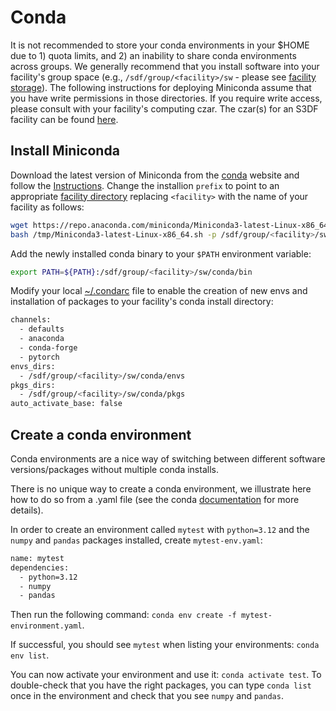 # Conda

It is not recommended to store your conda environments in your $HOME due to 1) quota limits, and 2) an inability to share conda environments across groups. We generally recommend that you install software into your facility's group space (e.g., `/sdf/group/<facility>/sw` - please see [facility storage](getting-started.md#group)). The following instructions for deploying Miniconda assume that you have write permissions in those directories. If you require write access, please consult with your facility's computing czar. The czar(s) for an S3DF facility can be found [here](https://coact.slac.stanford.edu/facilities).

## Install Miniconda

Download the latest version of Miniconda from the [conda](https://docs.conda.io/en/latest/miniconda.html) website and follow the [Instructions](https://conda.io/projects/conda/en/latest/user-guide/install/linux.html#installing-on-linux). Change the installion `prefix` to point to an appropriate [facility directory](getting-started.md#group) replacing `<facility>` with the name of your facility as follows:

```bash
wget https://repo.anaconda.com/miniconda/Miniconda3-latest-Linux-x86_64.sh -O /tmp/Miniconda3-latest-Linux-x86_64.sh
bash /tmp/Miniconda3-latest-Linux-x86_64.sh -p /sdf/group/<facility>/sw/conda/
```

Add the newly installed conda binary to your `$PATH` environment variable:

```bash
export PATH=${PATH}:/sdf/group/<facility>/sw/conda/bin
```

Modify your local [~/.condarc](https://conda.io/projects/conda/en/latest/user-guide/configuration/use-condarc.html) file to enable the creation of new envs and installation of packages to your facility's conda install directory:

```bash
channels:
  - defaults
  - anaconda
  - conda-forge
  - pytorch
envs_dirs:
  - /sdf/group/<facility>/sw/conda/envs
pkgs_dirs:
  - /sdf/group/<facility>/sw/conda/pkgs
auto_activate_base: false
```

## Create a conda environment

Conda environments are a nice way of switching between different software versions/packages without multiple conda installs.

There is no unique way to create a conda environment, we illustrate here how to do so from a .yaml file (see the conda [documentation](https://docs.conda.io/projects/conda/en/latest/user-guide/tasks/manage-environments.html#creating-an-environment-from-an-environment-yml-file) for more details).

In order to create an environment called `mytest` with `python=3.12` and the `numpy` and `pandas` packages installed, create `mytest-env.yaml`:
```bash
name: mytest
dependencies:
  - python=3.12
  - numpy
  - pandas
```

Then run the following command: `conda env create -f mytest-environment.yaml`.

If successful, you should see `mytest` when listing your environments: `conda env list`. 

You can now activate your environment and use it: `conda activate test`. To double-check that you have the right packages, you can type `conda list` once in the environment and check that you see `numpy` and `pandas`.